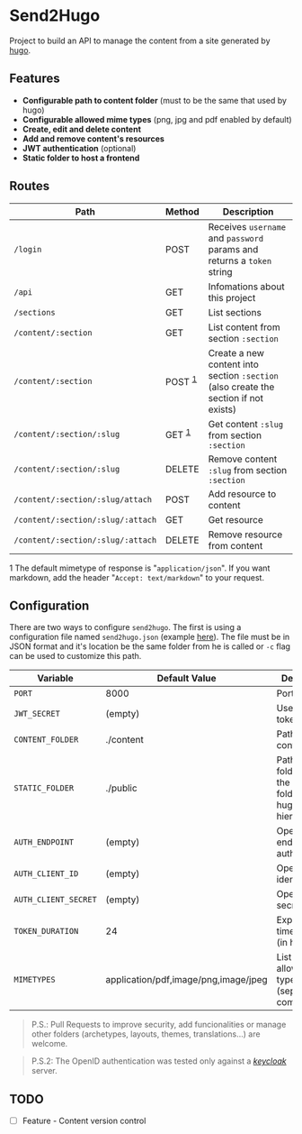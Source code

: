 # Send2Hugo

Project to build an API to manage the content from a site generated by [hugo](https://gohugo.io/).


## Features

* **Configurable path to content folder** (must to be the same that used by hugo)
* **Configurable allowed mime types** (png, jpg and pdf enabled by default)
* **Create, edit and delete content**
* **Add and remove content's resources**
* **JWT authentication** (optional)
* **Static folder to host a frontend**


## Routes

Path                              | Method | Description
--------------------------------- | ------ | -----------
`/login`                          | POST                        | Receives `username` and `password` params and returns a `token` string
`/api`                            | GET                         | Infomations about this project
`/sections`                       | GET                         | List sections
`/content/:section`               | GET                         | List content from section `:section`
`/content/:section`               | POST <sup>[1](#note1)</sup> | Create a new content into section `:section` (also create the section if not exists)
`/content/:section/:slug`         | GET <sup>[1](#note1)</sup>  | Get content `:slug` from section `:section`
`/content/:section/:slug`         | DELETE                      | Remove content `:slug` from section `:section`
`/content/:section/:slug/attach`  | POST                        | Add resource to content
`/content/:section/:slug/:attach` | GET                         | Get resource
`/content/:section/:slug/:attach` | DELETE                      | Remove resource from content


<a name="note1">1</a> The default mimetype of response is "`application/json`". If you want markdown, add the header "`Accept: text/markdown`" to your request.

## Configuration

There are two ways to configure `send2hugo`. The first is using a configuration file named `send2hugo.json` (example [here](send2hugo.json.example)).
The file must be in JSON format and it's location be the same folder from he is called or `-c` flag can be used to customize this path.

Variable             | Default Value | Description
-------------------- | ------------- | -----------
`PORT`               | 8000          | Port to listen
`JWT_SECRET`         | (empty)       | Used to sign tokens
`CONTENT_FOLDER`     | ./content     | Path to hugo content folder
`STATIC_FOLDER`      | ./public      | Path to static folder (can be the `public` folder on hugo default hierarchy)
`AUTH_ENDPOINT`      | (empty)       | OpenID endpoint to authentication
`AUTH_CLIENT_ID`     | (empty)       | OpenID client identification
`AUTH_CLIENT_SECRET` | (empty)       | OpenID client secret
`TOKEN_DURATION`     | 24            | Expiration time for token (in hours)
`MIMETYPES`          | application/pdf,image/png,image/jpeg | List of allowed mime types (separeted by comma)


> P.S.: Pull Requests to improve security, add funcionalities or manage other folders (archetypes, layouts, themes, translations…) are welcome.

> P.S.2: The OpenID authentication was tested only against a *[keycloak](https://www.keycloak.org)* server.


## TODO
- [ ] Feature - Content version control
